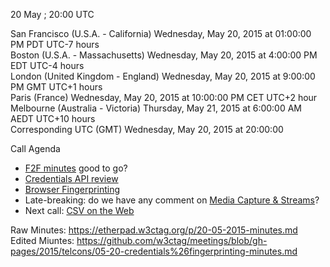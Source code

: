20 May ; 20:00 UTC

San Francisco (U.S.A. - California)	Wednesday, May 20, 2015 at 01:00:00 PM	PDT	UTC-7 hours  
Boston (U.S.A. - Massachusetts)	Wednesday, May 20, 2015 at 4:00:00 PM	EDT	UTC-4 hours  
London (United Kingdom - England)	Wednesday, May 20, 2015 at 9:00:00 PM	GMT	UTC+1 hours  
Paris (France)	Wednesday, May 20, 2015 at 10:00:00 PM	CET	UTC+2 hour  
Melbourne (Australia - Victoria)	Thursday, May 21, 2015 at 6:00:00 AM	AEDT  UTC+10 hours  
Corresponding UTC (GMT)	Wednesday, May 20, 2015 at 20:00:00

Call Agenda  

* [F2F minutes](https://github.com/w3ctag/meetings/tree/gh-pages/2015/04-sfo) good to go?
* [Credentials API review](https://github.com/w3ctag/spec-reviews/issues/49)
* [Browser Fingerprinting](https://github.com/w3ctag/spec-reviews/issues/38)
* Late-breaking: do we have any comment on [Media Capture & Streams](https://lists.w3.org/Archives/Member/chairs/2015AprJun/0017.html)?
* Next call: [CSV on the Web](https://github.com/w3ctag/spec-reviews/issues/55)

Raw Minutes: https://etherpad.w3ctag.org/p/20-05-2015-minutes.md
Edited Miuntes: https://github.com/w3ctag/meetings/blob/gh-pages/2015/telcons/05-20-credentials%26fingerprinting-minutes.md
